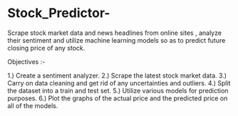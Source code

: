 # Stock_Predictor-
Scrape stock market data and news headlines from online sites , analyze their sentiment and utilize machine learning models so as to predict future closing price of any stock. 

Objectives :- 

1.) Create a sentiment analyzer.
2.) Scrape the latest stock market data. 
3.) Carry on data cleaning and get rid of any uncertainties and outliers.
4.) Split the dataset into a train and test set.
5.) Utilize various models for prediction purposes. 
6.) Plot the graphs of the actual price and the predicted price on all of the models.

